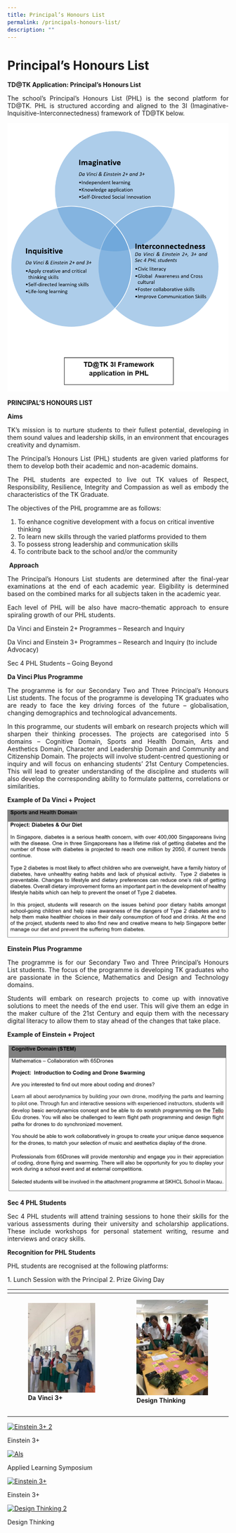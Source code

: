 ```yaml
---
title: Principal’s Honours List
permalink: /principals-honours-list/
description: ""
---
```

# Principal’s Honours List

**TD@TK Application: Principal’s Honours List**

<p style="text-align: justify;">The school’s Principal’s Honours List (PHL) is the second platform for TD@TK. PHL is structured according and aligned to the 3I (Imaginative-Inquisitive-Interconnectedness) framework of TD@TK below.</p>

[![](/images/PHL.png)](/images/PHL.png)

**PRINCIPAL’S HONOURS LIST**

**Aims**

<p style="text-align: justify;">TK’s mission is to nurture students to their fullest potential, developing in them sound values and leadership skills, in an environment that encourages creativity and dynamism.</p>

<p style="text-align: justify;">The Principal’s Honours List (PHL) students are given varied platforms for them to develop both their academic and non-academic domains.</p>

<p style="text-align: justify;">The PHL students are expected to live out TK values of Respect, Responsibility, Resilience, Integrity and Compassion as well as embody the characteristics of the TK Graduate.</p>

The objectives of the PHL programme are as follows:

1.  To enhance cognitive development with a focus on critical inventive thinking
2.  To learn new skills through the varied platforms provided to them
3.  To possess strong leadership and communication skills
4.  To contribute back to the school and/or the community

 **Approach**

<p style="text-align: justify;">The Principal’s Honours List students are determined after the final-year examinations at the end of each academic year. Eligibility is determined based on the combined marks for all subjects taken in the academic year.</p>

<p style="text-align: justify;">Each level of PHL will be also have macro-thematic approach to ensure spiraling growth of our PHL students.</p>

Da Vinci and Einstein 2+ Programmes – Research and Inquiry

Da Vinci and Einstein 3+ Programmes – Research and Inquiry (to include Advocacy)

Sec 4 PHL Students – Going Beyond

**Da Vinci Plus Programme**

<p style="text-align: justify;">The programme is for our Secondary Two and Three Principal’s Honours List students. The focus of the programme is developing TK graduates who are ready to face the key driving forces of the future – globalisation, changing demographics and technological advancements.</p>

<p style="text-align: justify;">In this programme, our students will embark on research projects which will sharpen their thinking processes. The projects are categorised into 5 domains – Cognitive Domain, Sports and Health Domain, Arts and Aesthetics Domain, Character and Leadership Domain and Community and Citizenship Domain. The projects will involve student-centred questioning or inquiry and will focus on enhancing students’ 21st Century Competencies. This will lead to greater understanding of the discipline and students will also develop the corresponding ability to formulate patterns, correlations or similarities.</p>

**Example of Da Vinci + Project**

[![Sports & Health Domain](/images/Sports-Health-Domain.png)](/images/Sports-Health-Domain.png)

**Einstein Plus Programme**

<p style="text-align: justify;">The programme is for our Secondary Two and Three Principal’s Honours List students. The focus of the programme is developing TK graduates who are passionate in the Science, Mathematics and Design and Technology domains.</p>

<p style="text-align: justify;">Students will embark on research projects to come up with innovative solutions to meet the needs of the end user. This will give them an edge in the maker culture of the 21st Century and equip them with the necessary digital literacy to allow them to stay ahead of the changes that take place.</p>

**Example of Einstein + Project**

[![Stem](/images/STEM.png)](/images/STEM.png)

**Sec 4 PHL Students**

<p style="text-align: justify;">Sec 4 PHL students will attend training sessions to hone their skills for the various assessments during their university and scholarship applications. These include workshops for personal statement writing, resume and interviews and oracy skills.</p>

**Recognition for PHL Students**

PHL students are recognised at the following platforms:

1\.  Lunch Session with the Principal
2\.  Prize Giving Day

<table>
<thead>
  <tr>
    <th></th>
    <th></th>
  </tr>
</thead>
<tbody>
  <tr>
    <td> <figure>
	<a href="/images/Da-Vinci-3-225x300.jpg"> <img src="/images/Da-Vinci-3-225x300.jpg"></a>
<figcaption>
	<strong> Da Vinci 3+ </strong>
	</figcaption>
</figure></td>
    <td><figure>
	<a href="/images/Design-Thinking-225x300.jpg"> <img src="/images/Design-Thinking-225x300.jpg"></a>
<figcaption>
	<strong> Design Thinking </strong>
	</figcaption>
</figure></td>
  </tr>
  <tr>
    <td></td>
    <td></td>
  </tr>
  <tr>
    <td></td>
    <td></td>
  </tr>
</tbody>
</table>




  

[![Einstein 3+ 2](https://tanjongkatongsec.moe.edu.sg/wp-content/uploads/2021/02/Einstein-3_2-300x225.jpg)](https://tanjongkatongsec.moe.edu.sg/principals-honours-list/einstein-3_2/)

Einstein 3+

[![Als](https://tanjongkatongsec.moe.edu.sg/wp-content/uploads/2021/02/ALS-300x225.jpg)](https://tanjongkatongsec.moe.edu.sg/principals-honours-list/als/)

Applied Learning Symposium

  

[![Einstein 3+](https://tanjongkatongsec.moe.edu.sg/wp-content/uploads/2021/02/Einstein-3-300x225.jpg)](https://tanjongkatongsec.moe.edu.sg/principals-honours-list/einstein-3/)

Einstein 3+

[![Design Thinking 2](https://tanjongkatongsec.moe.edu.sg/wp-content/uploads/2021/02/Design-Thinking_2-300x225.jpg)](https://tanjongkatongsec.moe.edu.sg/principals-honours-list/design-thinking_2/)

Design Thinking